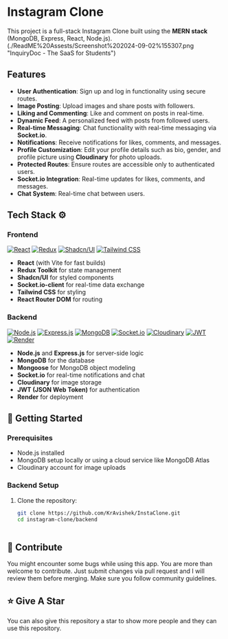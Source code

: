 # Instagram Clone

This project is a full-stack Instagram Clone built using the **MERN stack** (MongoDB, Express, React, Node.js).
(./ReadME%20Assests/Screenshot%202024-09-02%155307.png "InquiryDoc - The SaaS for Students")

## Features

- **User Authentication**: Sign up and log in functionality using secure routes.
- **Image Posting**: Upload images and share posts with followers.
- **Liking and Commenting**: Like and comment on posts in real-time.
- **Dynamic Feed**: A personalized feed with posts from followed users.
- **Real-time Messaging**: Chat functionality with real-time messaging via **Socket.io**.
- **Notifications**: Receive notifications for likes, comments, and messages.
- **Profile Customization**: Edit your profile details such as bio, gender, and profile picture using **Cloudinary** for photo uploads.
- **Protected Routes**: Ensure routes are accessible only to authenticated users.
- **Socket.io Integration**: Real-time updates for likes, comments, and messages.
- **Chat System**: Real-time chat between users.
  
## Tech Stack  :gear:

### Frontend
[![React](https://skillicons.dev/icons?i=react "React")](https://react.dev/ "React") 
[![Redux](https://skillicons.dev/icons?i=redux "Redux")](https://redux.js.org/ "Redux") 
[![Shadcn/UI](https://ui.shadcn.com/favicon.ico "Shadcn/UI")](https://ui.shadcn.com/ "Shadcn/UI") 
[![Tailwind CSS](https://skillicons.dev/icons?i=tailwind "Tailwind CSS")](https://tailwindcss.com/ "Tailwind CSS")

- **React** (with Vite for fast builds)
- **Redux Toolkit** for state management
- **Shadcn/UI** for styled components
- **Socket.io-client** for real-time data exchange
- **Tailwind CSS** for styling
- **React Router DOM** for routing

### Backend
[![Node.js](https://skillicons.dev/icons?i=nodejs "Node.js")](https://nodejs.org/ "Node.js") 
[![Express.js](https://skillicons.dev/icons?i=express "Express.js")](https://expressjs.com/ "Express.js") 
[![MongoDB](https://skillicons.dev/icons?i=mongodb "MongoDB")](https://www.mongodb.com/ "MongoDB") 
[![Socket.io](https://img.shields.io/badge/Socket.io-black?logo=socket.io&logoColor=white&style=flat-square)](https://socket.io/ "Socket.io") 
[![Cloudinary](https://img.shields.io/badge/Cloudinary-ff3e00?logo=cloudinary&logoColor=white&style=flat-square)](https://cloudinary.com/ "Cloudinary") 
[![JWT](https://img.shields.io/badge/JWT-000000?logo=JSON%20web%20tokens&logoColor=white&style=flat-square)](https://jwt.io/ "JWT") 
[![Render](https://img.shields.io/badge/Render-46E3B7?logo=render&logoColor=white&style=flat-square)](https://render.com/ "Render")



- **Node.js** and **Express.js** for server-side logic
- **MongoDB** for the database
- **Mongoose** for MongoDB object modeling
- **Socket.io** for real-time notifications and chat
- **Cloudinary** for image storage
- **JWT (JSON Web Token)** for authentication
- **Render** for deployment

## :toolbox: Getting Started

### Prerequisites
- Node.js installed
- MongoDB setup locally or using a cloud service like MongoDB Atlas
- Cloudinary account for image uploads

### Backend Setup
1. Clone the repository:
   ```bash
   git clone https://github.com/KrAvishek/InstaClone.git
   cd instagram-clone/backend
  
## :raised_hands: Contribute

You might encounter some bugs while using this app. You are more than welcome to contribute. Just submit changes via pull request and I will review them before merging. Make sure you follow community guidelines.

## :star: Give A Star

You can also give this repository a star to show more people and they can use this repository.
